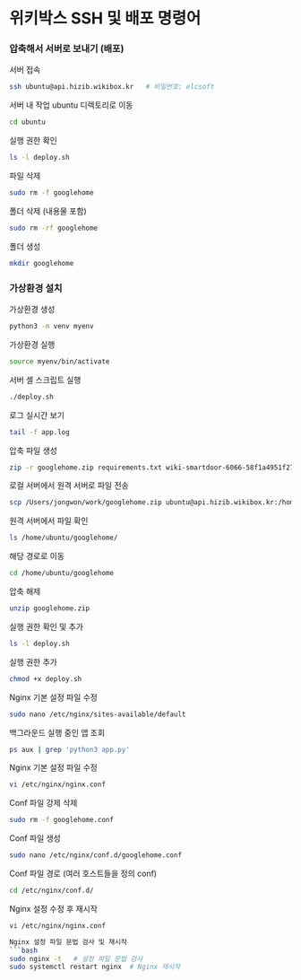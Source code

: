 # 위키박스 SSH 및 배포 명령어

### 압축해서 서버로 보내기 (배포)


서버 접속
```bash
ssh ubuntu@api.hizib.wikibox.kr   # 비밀번호: elcsoft
```

서버 내 작업
ubuntu 디렉토리로 이동

```bash
cd ubuntu
```


실행 권한 확인
```bash
ls -l deploy.sh
```

파일 삭제
```bash
sudo rm -f googlehome
```

폴더 삭제 (내용물 포함)
```bash
sudo rm -rf googlehome
```

폴더 생성
```bash
mkdir googlehome
```

### 가상환경 설치

가상환경 생성

```bash
python3 -m venv myenv
```

가상환경 실행
```bash
source myenv/bin/activate
```

서버 셸 스크립트 실행
```bash
./deploy.sh
```

로그 실시간 보기

```bash
tail -f app.log
```

압축 파일 생성

```bash
zip -r googlehome.zip requirements.txt wiki-smartdoor-6066-58f1a4951f27.json deploy.sh templates app.py config.json
```

로컬 서버에서 원격 서버로 파일 전송
```bash
scp /Users/jongwon/work/googlehome.zip ubuntu@api.hizib.wikibox.kr:/home/ubuntu/googlehome/
```

원격 서버에서 파일 확인

```bash
ls /home/ubuntu/googlehome/
```

해당 경로로 이동

```bash
cd /home/ubuntu/googlehome
```

압축 해제

```bash
unzip googlehome.zip
```


실행 권한 확인 및 추가

```bash
ls -l deploy.sh
```

실행 권한 추가
```bash
chmod +x deploy.sh
```

Nginx 기본 설정 파일 수정

```bash
sudo nano /etc/nginx/sites-available/default
```

백그라운드 실행 중인 앱 조회
```bash
ps aux | grep 'python3 app.py'
```

Nginx 기본 설정 파일 수정

```bash
vi /etc/nginx/nginx.conf
```

Conf 파일 강제 삭제

```bash
sudo rm -f googlehome.conf
```

Conf 파일 생성

```bash
sudo nano /etc/nginx/conf.d/googlehome.conf
```

Conf 파일 경로 (여러 호스트들을 정의 conf)

```bash
cd /etc/nginx/conf.d/
```

Nginx 설정 수정 후 재시작

```bash
vi /etc/nginx/nginx.conf

Nginx 설정 파일 문법 검사 및 재시작
```bash
sudo nginx -t   # 설정 파일 문법 검사
sudo systemctl restart nginx  # Nginx 재시작
```
